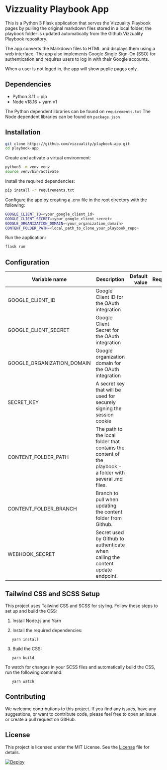 # Vizzuality Playbook App

This is a Python 3 Flask application that serves the Vizzuality Playbook pages by pulling the original markdown files
stored in a local folder; the playbook folder is updated automatically from the Github Vizzuality Playbook repository.

The app converts the Markdown files to HTML and displays them using a web interface. The app also implements Google
Single Sign-On (SSO) for authentication and requires users to log in with their Google accounts.

When a user is not loged in, the app will show puplic pages only.

## Dependencies

- Python 3.11 + pip
- Node v18.16 + yarn v1

The Python dependent libraries can be found on `requirements.txt`
The Node dependent libraries can be found on `package.json`

## Installation

```bash
git clone https://github.com/vizzuality/playbook-app.git
cd playbook-app
```

Create and activate a virtual environment:

```bash
python3 -m venv venv
source venv/bin/activate
```

Install the required dependencies:

```bash
pip install -r requirements.txt
```

Configure the app by creating a .env file in the root directory with the following:

```bash
GOOGLE_CLIENT_ID=<your_google_client_id>
GOOGLE_CLIENT_SECRET=<your_google_client_secret>
GOOGLE_ORGANIZATION_DOMAIN=<your_organization_domain>
CONTENT_FOLDER_PATH=<local_path_to_clone_your_playbook_repo>
```

Run the application:

```bash
flask run
```

## Configuration

| Variable name              | Description                                                                                               | Default value | Required? |
|----------------------------|-----------------------------------------------------------------------------------------------------------|--------------:|----------:|
| GOOGLE_CLIENT_ID           | Google Client ID for the OAuth integration                                                                |               |       yes |
| GOOGLE_CLIENT_SECRET       | Google Client Secret for the OAuth integration                                                            |               |       yes |
| GOOGLE_ORGANIZATION_DOMAIN | Google organization domain for the OAuth integration                                                      |               |       yes |
| SECRET_KEY                 | A secret key that will be used for securely signing the session cookie                                    |               |       yes |
| CONTENT_FOLDER_PATH        | The path to the local folder that contains the content of the playbook - a folder with several .md files. |               |       yes |
| CONTENT_FOLDER_BRANCH      | Branch to pull when updating the content folder from Github.                                              |               |       yes |
| WEBHOOK_SECRET             | Secret used by Github to authenticate when calling the content update endpoint.                           |               |       yes |

## Tailwind CSS and SCSS Setup

This project uses Tailwind CSS and SCSS for styling. Follow these steps to set up and build the CSS:

1. Install Node.js and Yarn

2. Install the required dependencies:

```
   yarn install
```

3. Build the CSS:

```
   yarn build
```

To watch for changes in your SCSS files and automatically build the CSS, run the following command:

```
   yarn watch
```

## Contributing

We welcome contributions to this project. If you find any issues, have any suggestions, or want to contribute code,
please feel free to open an issue or create a pull request on GitHub.

## License

This project is licensed under the MIT License. See the [License](LICENSE.md) file for details.

[![Deploy](https://github.com/Vizzuality/playbook-app/actions/workflows/deploy.yml/badge.svg?branch=main)](https://github.com/Vizzuality/playbook-app/actions/workflows/deploy.yml)
